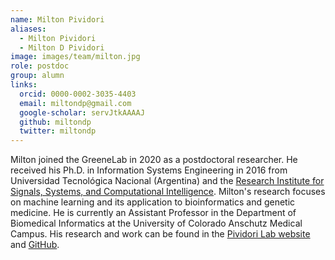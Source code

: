 ```yaml
---
name: Milton Pividori
aliases:
  - Milton Pividori
  - Milton D Pividori
image: images/team/milton.jpg
role: postdoc
group: alumn
links:
  orcid: 0000-0002-3035-4403
  email: miltondp@gmail.com
  google-scholar: servJtkAAAAJ
  github: miltondp
  twitter: miltondp
---
```


Milton joined the GreeneLab in 2020 as a postdoctoral researcher.
He received his Ph.D. in Information Systems Engineering in 2016 from Universidad Tecnológica Nacional (Argentina) and the [Research Institute for Signals, Systems, and Computational Intelligence](http://sinc.unl.edu.ar/).
Milton's research focuses on machine learning and its application to bioinformatics and genetic medicine.
He is currently an Assistant Professor in the Department of Biomedical Informatics at the University of Colorado Anschutz Medical Campus.
His research and work can be found in the [Pividori Lab website](https://pivlab.org/) and [GitHub](https://github.com/pivlab).
